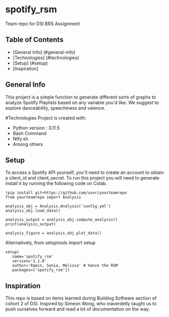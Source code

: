 # spotify_rsm
Team repo for DSI BRS Assignment
## Table of Contents
* [General Info] (#general-info)
* [Technologies] (#technologies)
* [Setup] (#setup)
* [Inspiration] 

## General Info
This project is a simple function to generate different sorts of graphs to analyze Spotify Playlists based on any variable you'd like. We suggest to explore danceability, speechiness and valence.

#Technologies
Project is created with:
* Python version : 3.11.5
* Bash Command
* Ntfy.sh
* Among others

## Setup 
To access a Spotify API yourself, you'll need to create an account to obtain a client_id and client_secret.
To run this project you will need to generate  install it by running the following code on Colab.

```
!pip install git+https://github.com/user/yourteamrepo
from yourteamrepo import Analysis

analysis_obj = Analysis.Analysis('config.yml')
analysis_obj.load_data()

analysis_output = analysis_obj.compute_analysis()
print(analysis_output)

analysis_figure = analysis_obj.plot_data()
```
Alternatively, from setuptools import setup

```
setup(
   name='spotify_rsm'
   version='1.1.0'
   author='Ramin, Sonia, Melissa' # hence the RSM
   packages=['spotify_rsm'])
```
## Inspiration
This repo is based on items learned during Building Software section of cohort 2 of DSI. 
Inspired by Simeon Wong, who inaverdetly taught us to push ourselves forward and read a lot of documentation on the way.
